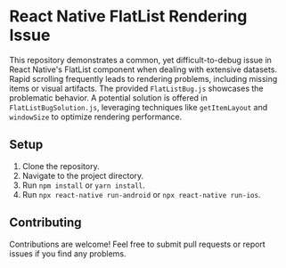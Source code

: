 # React Native FlatList Rendering Issue

This repository demonstrates a common, yet difficult-to-debug issue in React Native's FlatList component when dealing with extensive datasets.  Rapid scrolling frequently leads to rendering problems, including missing items or visual artifacts. The provided `FlatListBug.js` showcases the problematic behavior.  A potential solution is offered in `FlatListBugSolution.js`, leveraging techniques like `getItemLayout` and `windowSize` to optimize rendering performance.

## Setup

1. Clone the repository.
2. Navigate to the project directory.
3. Run `npm install` or `yarn install`.
4. Run `npx react-native run-android` or `npx react-native run-ios`. 

## Contributing

Contributions are welcome! Feel free to submit pull requests or report issues if you find any problems.